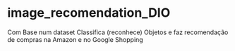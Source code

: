 # image_recomendation_DIO
Com Base num dataset Classifica (reconhece) Objetos e faz recomendação de compras na Amazon e no Google Shopping
